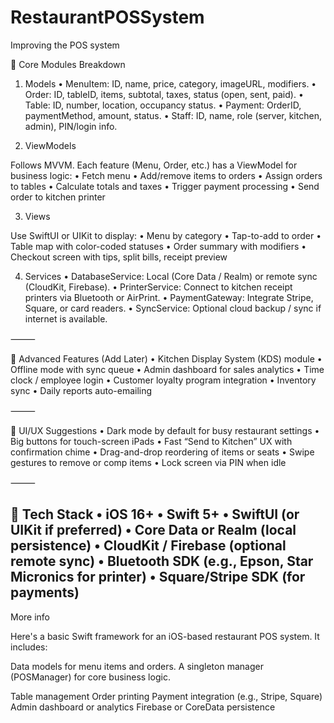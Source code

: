 # RestaurantPOSSystem
Improving the POS system

🔧 Core Modules Breakdown

1. Models
	•	MenuItem: ID, name, price, category, imageURL, modifiers.
	•	Order: ID, tableID, items, subtotal, taxes, status (open, sent, paid).
	•	Table: ID, number, location, occupancy status.
	•	Payment: OrderID, paymentMethod, amount, status.
	•	Staff: ID, name, role (server, kitchen, admin), PIN/login info.

2. ViewModels

Follows MVVM. Each feature (Menu, Order, etc.) has a ViewModel for business logic:
	•	Fetch menu
	•	Add/remove items to orders
	•	Assign orders to tables
	•	Calculate totals and taxes
	•	Trigger payment processing
	•	Send order to kitchen printer

3. Views

Use SwiftUI or UIKit to display:
	•	Menu by category
	•	Tap-to-add to order
	•	Table map with color-coded statuses
	•	Order summary with modifiers
	•	Checkout screen with tips, split bills, receipt preview

4. Services
	•	DatabaseService: Local (Core Data / Realm) or remote sync (CloudKit, Firebase).
	•	PrinterService: Connect to kitchen receipt printers via Bluetooth or AirPrint.
	•	PaymentGateway: Integrate Stripe, Square, or card readers.
	•	SyncService: Optional cloud backup / sync if internet is available.

⸻

🧠 Advanced Features (Add Later)
	•	Kitchen Display System (KDS) module
	•	Offline mode with sync queue
	•	Admin dashboard for sales analytics
	•	Time clock / employee login
	•	Customer loyalty program integration
	•	Inventory sync
	•	Daily reports auto-emailing

⸻

📱 UI/UX Suggestions
	•	Dark mode by default for busy restaurant settings
	•	Big buttons for touch-screen iPads
	•	Fast “Send to Kitchen” UX with confirmation chime
	•	Drag-and-drop reordering of items or seats
	•	Swipe gestures to remove or comp items
	•	Lock screen via PIN when idle

⸻

🧪 Tech Stack
	•	iOS 16+
	•	Swift 5+
	•	SwiftUI (or UIKit if preferred)
	•	Core Data or Realm (local persistence)
	•	CloudKit / Firebase (optional remote sync)
	•	Bluetooth SDK (e.g., Epson, Star Micronics for printer)
	•	Square/Stripe SDK (for payments)
-----
More info

Here's a basic Swift framework for an iOS-based restaurant POS system. It includes:

Data models for menu items and orders.
A singleton manager (POSManager) for core business logic.

Table management
Order printing
Payment integration (e.g., Stripe, Square)
Admin dashboard or analytics
Firebase or CoreData persistence
